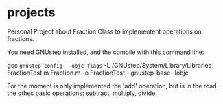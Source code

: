 projects
========

Personal Project about Fraction Class to implementent operations on fractions.

You need GNUstep installed, and the compile with this command line:

gcc `gnustep-config --objc-flags` -L /GNUstep/System/Library/Libraries FractionTest.m Fraction.m -o FractionTest -lgnustep-base -lobjc

For the moment is only implemented the 'add' operation, but is in the road the othes basic operations: subtract, multiply, divide
